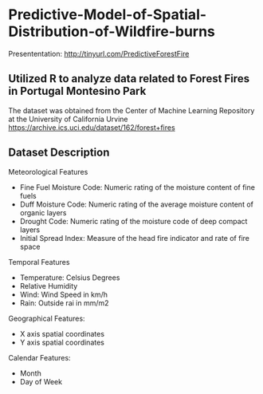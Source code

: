 # Predictive-Model-of-Spatial-Distribution-of-Wildfire-burns

Presententation: http://tinyurl.com/PredictiveForestFire

## Utilized R to analyze data related to Forest Fires in Portugal Montesino Park
The dataset was obtained from the Center of Machine Learning Repository at the University of California Urvine
https://archive.ics.uci.edu/dataset/162/forest+fires

## Dataset Description

Meteorological Features
- Fine Fuel Moisture Code: Numeric rating of the moisture content of fine fuels
- Duff Moisture Code: Numeric rating of the average moisture content of organic layers
- Drought Code: Numeric rating of the moisture code of deep compact layers
- Initial Spread Index: Measure of the head fire indicator and rate of fire space

Temporal Features
- Temperature: Celsius Degrees
- Relative Humidity
- Wind: Wind Speed in km/h
- Rain: Outside rai in mm/m2

Geographical Features:
- X axis spatial coordinates
- Y axis spatial coordinates

Calendar Features:
- Month
- Day of Week
